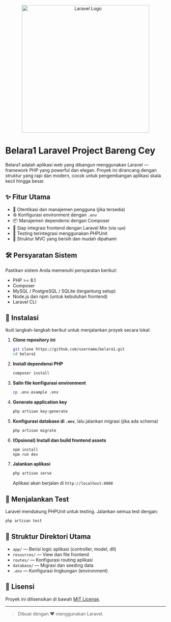 <p align="center"><a href="https://laravel.com" target="_blank"><img src="https://raw.githubusercontent.com/laravel/art/master/logo-lockup/5%20SVG/2%20CMYK/1%20Full%20Color/laravel-logolockup-cmyk-red.svg" width="400" alt="Laravel Logo"></a></p>

# Belara1 Laravel Project Bareng Cey

Belara1 adalah aplikasi web yang dibangun menggunakan Laravel — framework PHP yang powerful dan elegan. Proyek ini dirancang dengan struktur yang rapi dan modern, cocok untuk pengembangan aplikasi skala kecil hingga besar.

## ✨ Fitur Utama

- 🔐 Otentikasi dan manajemen pengguna (jika tersedia)
- ⚙️ Konfigurasi environment dengan `.env`
- 📦 Manajemen dependensi dengan Composer
- 🎨 Siap integrasi frontend dengan Laravel Mix (via `npm`)
- 🧪 Testing terintegrasi menggunakan PHPUnit
- 📁 Struktur MVC yang bersih dan mudah dipahami

## 🛠️ Persyaratan Sistem

Pastikan sistem Anda memenuhi persyaratan berikut:

- PHP >= 8.1
- Composer
- MySQL / PostgreSQL / SQLite (tergantung setup)
- Node.js dan npm (untuk kebutuhan frontend)
- Laravel CLI

## 🚀 Instalasi

Ikuti langkah-langkah berikut untuk menjalankan proyek secara lokal:

1. **Clone repository ini**
   ```bash
   git clone https://github.com/username/belara1.git
   cd belara1
   ```

2. **Install dependensi PHP**
   ```bash
   composer install
   ```

3. **Salin file konfigurasi environment**
   ```bash
   cp .env.example .env
   ```

4. **Generate application key**
   ```bash
   php artisan key:generate
   ```

5. **Konfigurasi database di `.env`**, lalu jalankan migrasi (jika ada schema)
   ```bash
   php artisan migrate
   ```

6. **(Opsional) Install dan build frontend assets**
   ```bash
   npm install
   npm run dev
   ```

7. **Jalankan aplikasi**
   ```bash
   php artisan serve
   ```
   Aplikasi akan berjalan di `http://localhost:8000`

## 🧪 Menjalankan Test

Laravel mendukung PHPUnit untuk testing. Jalankan semua test dengan:

```bash
php artisan test
```

## 📁 Struktur Direktori Utama

- `app/` — Berisi logic aplikasi (controller, model, dll)
- `resources/` — View dan file frontend
- `routes/` — Konfigurasi routing aplikasi
- `database/` — Migrasi dan seeding data
- `.env` — Konfigurasi lingkungan (environment)

## 📄 Lisensi

Proyek ini dilisensikan di bawah [MIT License](LICENSE).

---

> Dibuat dengan ❤️ menggunakan Laravel.
